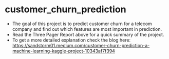 # customer_churn_prediction 
- The goal of this project is to predict customer churn for a telecom company and find out which features are most important in prediction.
- Read the Three Pager Report above for a quick summary of the project.
- To get a more detailed explanation check the blog here: https://sandstorm01.medium.com/customer-churn-prediction-a-machine-learning-kaggle-project-10343af7f394

